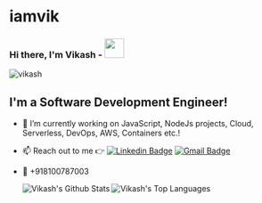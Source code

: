 # iamvik

### Hi there, I'm Vikash -  <img src="https://media.giphy.com/media/WUlplcMpOCEmTGBtBW/giphy.gif" width="35">

<p align="left"> <img src="https://komarev.com/ghpvc/?username=viktech2" alt="vikash" /> </p> 

## I'm a Software Development Engineer!

- 🔭 I’m currently working on JavaScript, NodeJs projects, Cloud, Serverless, DevOps, AWS, Containers etc.!

- 📫 Reach out to me 👉
[![Linkedin Badge](https://img.shields.io/badge/-LinkedIn-blue?style=flat-square&logo=Linkedin&logoColor=white&link=https://www.linkedin.com/in/vikshaw/)](https://www.linkedin.com/in/vikshaw/) 
[![Gmail Badge](https://img.shields.io/badge/-Gmail-c14438?style=flat-square&logo=Gmail&logoColor=white&link=mailto:viktech36@gmail.com)](mailto:viktech36@gmail.com) 
<!--- 🥅 2020 Goals: Contribute more to Open Source projects --->
- 📱 +918100787003

  <img align="left" alt="Vikash's Github Stats" src="https://github-readme-stats.vercel.app/api?username=viktech2&show_icons=true&hide_border=true" />
  
  <img align="left" alt="Vikash's Top Languages" src="https://github-readme-stats.vercel.app/api/top-langs/?username=viktech2&langs_count=10&layout=compact" />
 

[instagram]: https://instagram.com/viktech2
[linkedin]: https://linkedin.com/in/vikshaw/

